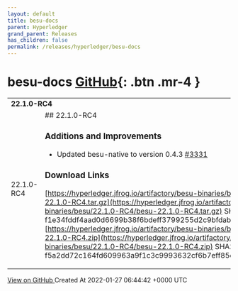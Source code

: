 ```yaml
---
layout: default
title: besu-docs
parent: Hyperledger
grand_parent: Releases
has_children: false
permalink: /releases/hyperledger/besu-docs
---
```


# besu-docs <span class="fs-3 right-align">[GitHub](https://github.com/hyperledger/besu-docs){: .btn .mr-4 }</span>


<div>
    <table>
        <tr>
            <td colspan="2">
                <b>
                    22.1.0-RC4
                </b>
            </td>
        </tr>
        <tr>
            <td>
                <span class="chip">
                    22.1.0-RC4
                </span>
            </td>
            <td>
                ## 22.1.0-RC4

### Additions and Improvements
- Updated besu-native to version 0.4.3 [#3331](https://github.com/hyperledger/besu/pull/3331)

### Download Links
[https://hyperledger.jfrog.io/artifactory/besu-binaries/besu/22.1.0-RC4/besu-22.1.0-RC4.tar.gz](https://hyperledger.jfrog.io/artifactory/besu-binaries/besu/22.1.0-RC4/besu-22.1.0-RC4.tar.gz)
SHA256 f1e34fddf4aad0d6699b38f6bdeff3799255d2c9bfdab0718f5f72bf90b56117
[https://hyperledger.jfrog.io/artifactory/besu-binaries/besu/22.1.0-RC4/besu-22.1.0-RC4.zip](https://hyperledger.jfrog.io/artifactory/besu-binaries/besu/22.1.0-RC4/besu-22.1.0-RC4.zip)
SHA256 f5a2dd72c164fd609963a9f1c3c9993632cf6b7eff85ce6cac95e444a53f2de4
            </td>
        </tr>
    </table>
    <a href="https://github.com/hyperledger/besu-docs/releases/tag/22.1.0-RC4" class=".btn">
        View on GitHub
    </a>
    <span class="right-align">
        Created At 2022-01-27 06:44:42 +0000 UTC
    </span>
</div>


